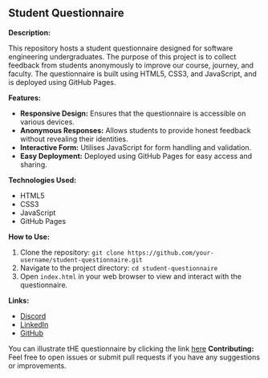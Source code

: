 ## Student Questionnaire

**Description:**

This repository hosts a student questionnaire designed for software engineering undergraduates. The purpose of this project is to collect feedback from students anonymously to improve our course, journey, and faculty. The questionnaire is built using HTML5, CSS3, and JavaScript, and is deployed using GitHub Pages.

**Features:**
- **Responsive Design:** Ensures that the questionnaire is accessible on various devices.
- **Anonymous Responses:** Allows students to provide honest feedback without revealing their identities.
- **Interactive Form:** Utilises JavaScript for form handling and validation.
- **Easy Deployment:** Deployed using GitHub Pages for easy access and sharing.

**Technologies Used:**
- HTML5
- CSS3
- JavaScript
- GitHub Pages

**How to Use:**
1. Clone the repository: `git clone https://github.com/your-username/student-questionnaire.git`
2. Navigate to the project directory: `cd student-questionnaire`
3. Open `index.html` in your web browser to view and interact with the questionnaire.

**Links:**
- [Discord](https://discord.com/users/917045074590838784)
- [LinkedIn]([https://linkedin.com](https://www.linkedin.com/in/canis-ouambo-203264234/))
- [GitHub]([https://github.com](https://github.com/OuamboC))

You can illustrate tHE questionnaire  by clicking the link [here](https://ouamboc.github.io/student-questionnaire/)
**Contributing:** 
Feel free to open issues or submit pull requests if you have any suggestions or improvements.
